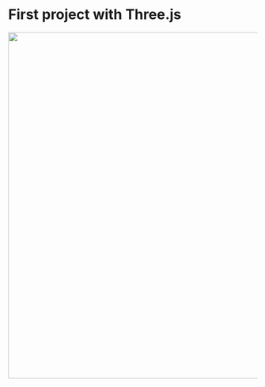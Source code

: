 

# First project with Three.js
<img src="https://media.giphy.com/media/ZvbKPZSarrDyqP13zI/giphy.gif" width="700" />

